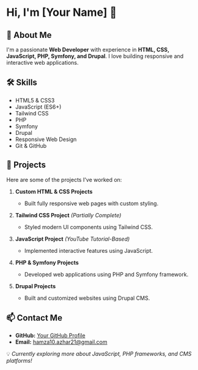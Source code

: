 # Hi, I'm [Your Name] 👋

## 🚀 About Me
I'm a passionate **Web Developer** with experience in **HTML, CSS, JavaScript, PHP, Symfony, and Drupal**. I love building responsive and interactive web applications.

## 🛠 Skills
- HTML5 & CSS3
- JavaScript (ES6+)
- Tailwind CSS
- PHP
- Symfony
- Drupal
- Responsive Web Design
- Git & GitHub

## 📌 Projects
Here are some of the projects I've worked on:

1. **Custom HTML & CSS Projects**  
   - Built fully responsive web pages with custom styling.
   
2. **Tailwind CSS Project** *(Partially Complete)*  
   - Styled modern UI components using Tailwind CSS.
   
3. **JavaScript Project** *(YouTube Tutorial-Based)*  
   - Implemented interactive features using JavaScript.

4. **PHP & Symfony Projects**  
   - Developed web applications using PHP and Symfony framework.
   
5. **Drupal Projects**  
   - Built and customized websites using Drupal CMS.

## 📫 Contact Me
- **GitHub:** [Your GitHub Profile](https://github.com/Hamza10wah-12/Hamza10wah-12)
- **Email:** hamza10.azhar21@gmail.com

💡 *Currently exploring more about JavaScript, PHP frameworks, and CMS platforms!*
